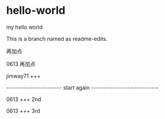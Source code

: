 # hello-world
my hello world

This is a branch named as readme-edits.

再加点

0613 再加点

jimway71 +++


----------------------- start again ----------------------------

0613 +++ 2nd

0613 +++ 3rd

